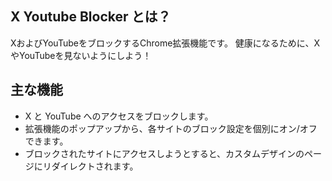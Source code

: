 ## X Youtube Blocker とは？

XおよびYouTubeをブロックするChrome拡張機能です。
健康になるために、XやYouTubeを見ないようにしよう！

## 主な機能

- X と YouTube へのアクセスをブロックします。
- 拡張機能のポップアップから、各サイトのブロック設定を個別にオン/オフできます。
- ブロックされたサイトにアクセスしようとすると、カスタムデザインのページにリダイレクトされます。
